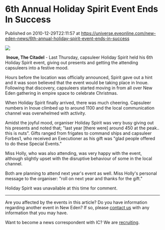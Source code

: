 # 6th Annual Holiday Spirit Event Ends In Success
Published on 2010-12-29T22:11:57 at https://universe.eveonline.com/new-eden-news/6th-annual-holiday-spirit-event-ends-in-success

![](http://www.eve-ic.net/media/assets/icarticlebanner.png)  
  
​ **Inoue, The Citadel** \- Last Thursday, capsuleer Holiday Spirit held his 6th Holiday Spirit event, giving out presents and getting the attending capsuleers into a festive mood.  
  
Hours before the location was officially announced, Spirit gave out a hint and it was soon believed that the event would be taking place in Inoue. Following that discovery, capsuleers started moving in from all over New Eden gathering in empire space to celebrate Christmas.  
  
When Holiday Spirit finally arrived, there was much cheering. Capsuleer numbers in Inoue climbed up to around 1100 and the local communication channel was overwhelmed with activity.  
  
Amidst the joyful mood, organiser Holiday Spirit was very busy giving out his presents and noted that; "last year [there were] around 450 at the peak.. this is nuts". Gifts ranged from frigates to command ships and capsuleer Forbes1, who received an Executioner as his gift was "glad people offered to do these Special Events."  
  
Miss Holly, who was also attending, was very happy with the event, although slightly upset with the disruptive behaviour of some in the local channel.  
  
Both are planning to attend next year's event as well. Miss Holly's personal message to the organiser: "roll on next year and thanks for the gift."  
  
Holiday Spirit was unavailable at this time for comment.

* * *

Are you affected by the events in this article? Do you have information regarding another event in New Eden? If so, please [contact us](http://www.eveonline.com/news.asp?a=submitrp) with any information that you may have.  
  
Want to become a news correspondent with IC? We are [recruiting](http://www.eveonline.com/isd.asp).
